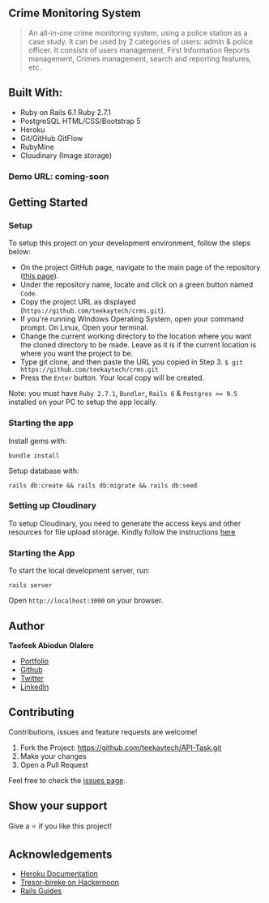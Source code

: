 ## Crime Monitoring System

> An all-in-one crime monitoring system, using a police station as a case study.
> It can be used by 2 categories of users: admin & police officer.
> It consists of users management, First Information Reports management, Crimes management, search and reporting features, etc.

## Built With:
- Ruby on Rails 6.1
  Ruby 2.7.1
- PostgreSQL
  HTML/CSS/Bootstrap 5
- Heroku 
- Git/GitHub GitFlow
- RubyMine
- Cloudinary (Image storage)

### Demo URL: coming-soon

## Getting Started
### Setup
To setup this project on your development environment, follow the steps below:
- On the project GitHub page, navigate to the main page of the repository ([this page](https://github.com/teekaytech/crms)).
- Under the repository name, locate and click on a green button named `Code`.
- Copy the project URL as displayed (`https://github.com/teekaytech/crms.git`).
- If you're running Windows Operating System, open your command prompt. On Linux, Open your terminal.
- Change the current working directory to the location where you want the cloned directory to be made. Leave as it is if the current location is where you want the project to be.
- Type git clone, and then paste the URL you copied in Step 3.
  `$ git https://github.com/teekaytech/crms.git`
- Press the `Enter` button. Your local copy will be created.

Note: you must have `Ruby 2.7.1`, `Bundler`, `Rails 6` & `Postgres >= 9.5` installed on your PC to setup the app locally.
### Starting the app
Install gems with:

```bundle install```

Setup database with:

```rails db:create && rails db:migrate && rails db:seed```

### Setting up Cloudinary
To setup Cloudinary, you need to generate the  access keys and other resources for file upload storage.
Kindly follow the instructions [here](https://hackernoon.com/creating-image-uploader-in-rails-6-using-cloudinary-and-carrierwave-jp173u1w)

### Starting the App

To start the local development server, run:

```rails server```

Open `http://localhost:3000` on your browser.

## Author
**Taofeek Abiodun Olalere**
- [Portfolio](https://taofeekolalere.me)
- [Github](https://github.com/teekaytech/)
- [Twitter](https://twitter.com/ola_lere)
- [LinkedIn](https://www.linkedin.com/in/olaleretaofeek/)

## Contributing

Contributions, issues and feature requests are welcome!

1. Fork the Project: https://github.com/teekaytech/API-Task.git
2. Make your changes
2. Open a Pull Request

Feel free to check the [issues page](https://github.com/teekaytech/crms/issues).

## Show your support

Give a :star: if you like this project!

## Acknowledgements

- [Heroku Documentation](https://devcenter.heroku.com/articles/getting-started-with-rails6)
- [Tresor-bireke on Hackernoon](https://hackernoon.com/creating-image-uploader-in-rails-6-using-cloudinary-and-carrierwave-jp173u1w)
- [Rails Guides](https://guides.rubyonrails.org/v4.2.0/index.html)
